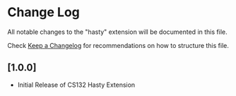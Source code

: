 # Change Log

All notable changes to the "hasty" extension will be documented in this file.

Check [Keep a Changelog](http://keepachangelog.com/) for recommendations on how to structure this file.

## [1.0.0]

- Initial Release of CS132 Hasty Extension